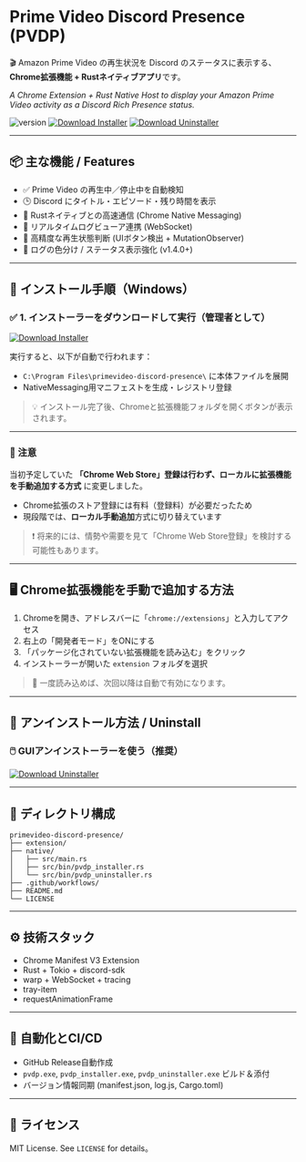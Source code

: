 # Prime Video Discord Presence (PVDP)

🎬 Amazon Prime Video の再生状況を Discord のステータスに表示する、**Chrome拡張機能 + Rustネイティブアプリ**です。

*A Chrome Extension + Rust Native Host to display your Amazon Prime Video activity as a Discord Rich Presence status.*

![version](https://img.shields.io/github/v/release/trance-mode/primevideo-discord-presence)
[![Download Installer](https://img.shields.io/badge/Download-pvdp__installer.exe-blue?logo=github)](https://github.com/trance-mode/primevideo-discord-presence/releases/latest/download/pvdp_installer.exe)
[![Download Uninstaller](https://img.shields.io/badge/Download-pvdp__uninstaller.exe-blue?logo=github)](https://github.com/trance-mode/primevideo-discord-presence/releases/latest/download/pvdp_uninstaller.exe)

---

## 📦 主な機能 / Features

- ✅ Prime Video の再生中／停止中を自動検知
- 🕒 Discord にタイトル・エピソード・残り時間を表示
- 🚀 Rustネイティブとの高速通信 (Chrome Native Messaging)
- 🔌 リアルタイムログビューア連携 (WebSocket)
- 🧠 高精度な再生状態判断 (UIボタン検出 + MutationObserver)
- 🎨 ログの色分け / ステータス表示強化 (v1.4.0+)

---

## 🧩 インストール手順（Windows）

### ✅ 1. インストーラーをダウンロードして実行（管理者として）

[![Download Installer](https://img.shields.io/badge/Download-pvdp__installer.exe-blue?logo=github)](https://github.com/trance-mode/primevideo-discord-presence/releases/latest/download/pvdp_installer.exe)

実行すると、以下が自動で行われます：

- `C:\Program Files\primevideo-discord-presence\` に本体ファイルを展開
- NativeMessaging用マニフェストを生成・レジストリ登録

> 💡 インストール完了後、Chromeと拡張機能フォルダを開くボタンが表示されます。

---

### 📢 注意

当初予定していた **「Chrome Web Store」登録は行わず、ローカルに拡張機能を手動追加する方式** に変更しました。

- Chrome拡張のストア登録には有料（登録料）が必要だったため
- 現段階では、**ローカル手動追加**方式に切り替えています

> ❗ 将来的には、情勢や需要を見て「Chrome Web Store登録」を検討する可能性もあります。

---

## 🖥 Chrome拡張機能を手動で追加する方法

1. Chromeを開き、アドレスバーに「`chrome://extensions`」と入力してアクセス
2. 右上の「開発者モード」をONにする
3. 「パッケージ化されていない拡張機能を読み込む」をクリック
4. インストーラーが開いた `extension` フォルダを選択

> 🔐 一度読み込めば、次回以降は自動で有効になります。

---

## 🧹 アンインストール方法 / Uninstall

### 🖱️ GUIアンインストーラーを使う（推奨）

[![Download Uninstaller](https://img.shields.io/badge/Download-pvdp__uninstaller.exe-blue?logo=github)](https://github.com/trance-mode/primevideo-discord-presence/releases/latest/download/pvdp_uninstaller.exe)

---

## 📁 ディレクトリ構成

```
primevideo-discord-presence/
├── extension/
├── native/
│   ├── src/main.rs
│   ├── src/bin/pvdp_installer.rs
│   └── src/bin/pvdp_uninstaller.rs
├── .github/workflows/
├── README.md
└── LICENSE
```

---

## ⚙️ 技術スタック

- Chrome Manifest V3 Extension
- Rust + Tokio + discord-sdk
- warp + WebSocket + tracing
- tray-item
- requestAnimationFrame

---

## 🔄 自動化とCI/CD

- GitHub Release自動作成
- `pvdp.exe`, `pvdp_installer.exe`, `pvdp_uninstaller.exe` ビルド＆添付
- バージョン情報同期 (manifest.json, log.js, Cargo.toml)

---

## 📄 ライセンス

MIT License. See `LICENSE` for details。
